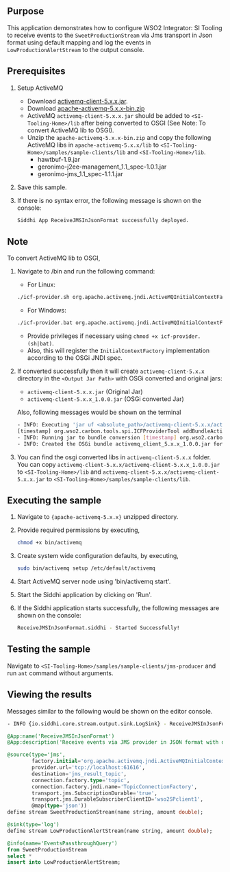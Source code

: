 ## Purpose

This application demonstrates how to configure WSO2 Integrator: SI Tooling to receive events to the `SweetProductionStream` via Jms transport in Json format using default mapping and log the events in `LowProductionAlertStream` to the output console.

## Prerequisites

1. Setup ActiveMQ
	* Download [activemq-client-5.x.x.jar](https://repo1.maven.org/maven2/org/apache/activemq/activemq-client/5.9.0/activemq-client-5.9.0.jar).
	* Download [apache-activemq-5.x.x-bin.zip](http://archive.apache.org/dist/activemq/apache-activemq/5.9.0/apache-activemq-5.9.0-bin.zip)
	* ActiveMQ `activemq-client-5.x.x.jar` should be added to `<SI-Tooling-Home>/lib` after being converted to OSGI (See Note: To convert ActiveMQ lib to OSGI).
	* Unzip the `apache-activemq-5.x.x-bin.zip` and copy the following ActiveMQ libs in `apache-activemq-5.x.x/lib` to `<SI-Tooling-Home>/samples/sample-clients/lib` and `<SI-Tooling-Home>/lib`.
		- hawtbuf-1.9.jar
		- geronimo-j2ee-management_1.1_spec-1.0.1.jar
		- geronimo-jms_1.1_spec-1.1.1.jar
2. Save this sample.
3. If there is no syntax error, the following message is shown on the console:

	```bash
	Siddhi App ReceiveJMSInJsonFormat successfully deployed.
	```

## Note

To convert ActiveMQ lib to OSGI,

1. Navigate to <SI-Tooling-Home>/bin and run the following command:
	- For Linux:

	```bash
	./icf-provider.sh org.apache.activemq.jndi.ActiveMQInitialContextFactory <Downloaded Jar Path>/activemq-client-5.x.x.jar <Output Jar Path>
	```

	- For Windows:

	```bash
	./icf-provider.bat org.apache.activemq.jndi.ActiveMQInitialContextFactory <Downloaded Jar Path>\activemq-client-5.x.x.jar <Output Jar Path>
	```

	* Provide privileges if necessary using `chmod +x icf-provider.(sh|bat)`.
	* Also, this will register the `InitialContextFactory` implementation according to the OSGi JNDI spec.
2. If converted successfully then it will create `activemq-client-5.x.x` directory in the `<Output Jar Path>` with OSGi converted and original jars:
	- `activemq-client-5.x.x.jar` (Original Jar)
	- `activemq-client-5.x.x_1.0.0.jar` (OSGi converted Jar)

	Also, following messages would be shown on the terminal

	```bash
	- INFO: Executing 'jar uf <absolute_path>/activemq-client-5.x.x/activemq-client-5.x.x.jar -C <absolute_path>/activemq-client-5.x.x /internal/CustomBundleActivator.class'
	[timestamp] org.wso2.carbon.tools.spi.ICFProviderTool addBundleActivatorHeader
	- INFO: Running jar to bundle conversion [timestamp] org.wso2.carbon.tools.converter.utils.BundleGeneratorUtils convertFromJarToBundle
	- INFO: Created the OSGi bundle activemq_client_5.x.x_1.0.0.jar for JAR file <absolute_path>/activemq-client-5.x.x/activemq-client-5.x.x.jar
	```

3. You can find the osgi converted libs in `activemq-client-5.x.x` folder. You can copy `activemq-client-5.x.x/activemq-client-5.x.x_1.0.0.jar` to `<SI-Tooling-Home>/lib` and `activemq-client-5.x.x/activemq-client-5.x.x.jar` to `<SI-Tooling-Home>/samples/sample-clients/lib`.

## Executing the sample

1. Navigate to `{apache-activemq-5.x.x}` unzipped directory.
2. Provide required permissions by executing,

	```bash
	chmod +x bin/activemq
	```

3. Create system wide configuration defaults, by executing,

	```bash
	sudo bin/activemq setup /etc/default/activemq
	```

4. Start ActiveMQ server node using 'bin/activemq start'.
5. Start the Siddhi application by clicking on 'Run'.
6. If the Siddhi application starts successfully, the following messages are shown on the console:

	```bash
	ReceiveJMSInJsonFormat.siddhi - Started Successfully!
	```

## Testing the sample

Navigate to `<SI-Tooling-Home>/samples/sample-clients/jms-producer` and run `ant` command without arguments.

## Viewing the results

Messages similar to the following would be shown on the editor console.

```bash
- INFO {io.siddhi.core.stream.output.sink.LogSink} - ReceiveJMSInJsonFormat : OutputStream : Event{timestamp=1513617090756, data=[Cream Sandwich, 790.7842348407036], isExpired=false}
```

```sql
@App:name('ReceiveJMSInJsonFormat')
@App:description('Receive events via JMS provider in JSON format with default mapping and view the output on the console.')

@source(type='jms',
        factory.initial='org.apache.activemq.jndi.ActiveMQInitialContextFactory',
        provider.url='tcp://localhost:61616',
        destination='jms_result_topic',
        connection.factory.type='topic',
        connection.factory.jndi.name='TopicConnectionFactory',
        transport.jms.SubscriptionDurable='true',
        transport.jms.DurableSubscriberClientID='wso2SPclient1',
        @map(type='json'))
define stream SweetProductionStream(name string, amount double);

@sink(type='log')
define stream LowProductionAlertStream(name string, amount double);

@info(name='EventsPassthroughQuery')
from SweetProductionStream
select *
insert into LowProductionAlertStream;
```
